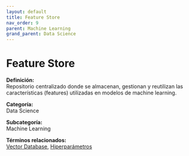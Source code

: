 ```yaml
---
layout: default
title: Feature Store
nav_order: 9
parent: Machine Learning
grand_parent: Data Science
---
```


# Feature Store

**Definición:**  
Repositorio centralizado donde se almacenan, gestionan y reutilizan las características (features) utilizadas en modelos de machine learning.

**Categoría:**  
Data Science  

**Subcategoría:**  
Machine Learning

**Términos relacionados:**  
[Vector Database](https://maleniski.github.io/diccionario-angl-tec-mx/docs/data-science/machine-learning/vector-database.html), [Hiperparámetros](https://maleniski.github.io/diccionario-angl-tec-mx/docs/data-science/machine-learning/hiperparmetros.html)
